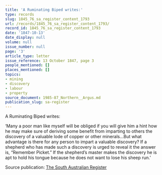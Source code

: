 ```yaml
---
title: 'A Ruminating Biped writes:'
type: records
slug: 1845_76_sa_register_content_1793
url: /records/1845_76_sa_register_content_1793/
record_id: 1845_76_sa_register_content_1793
date: '1847-10-13'
date_display: null
volume: null
issue_number: null
page: '3'
article_type: letter
issue_reference: 13 October 1847, page 3
people_mentioned: []
places_mentioned: []
topics:
- mining
- discovery
- labour
- property
source_document: 1985-87_Northern__Argus.md
publication_slug: sa-register
---
```


A Ruminating Biped writes:

‘Many a  poor man like myself will be obliged if you will give him a hint how he may make sure of deriving some benefit from imparting to others the discovery of a valuable lode of copper or other minerals…But what advantage is there for any person to impart a valuable discovery?  If a shepherd who has made such a discovery is urged to reveal it the answer is, “Remember Picket.”  If the shepherd’s master makes the discovery he is apt to hold his tongue because he does not want to lose his sheep run.’

Source publication: [The South Australian Register](/publications/sa-register/)
